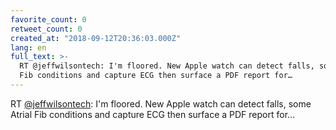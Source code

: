 ```yaml
---
favorite_count: 0
retweet_count: 0
created_at: "2018-09-12T20:36:03.000Z"
lang: en
full_text: >-
  RT @jeffwilsontech: I'm floored. New Apple watch can detect falls, some Atrial
  Fib conditions and capture ECG then surface a PDF report for…
---
```


RT [@jeffwilsontech](https://twitter.com/jeffwilsontech): I'm floored. New Apple
watch can detect falls, some Atrial Fib conditions and capture ECG then surface
a PDF report for…

